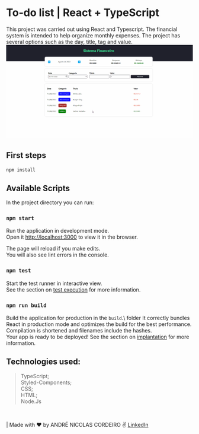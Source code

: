 # To-do list | React + TypeScript

This project was carried out using React and Typescript. The financial system is intended to help organize monthly expenses. The project has several options such as the day, title, tag and value.
<br />
<img src="./public/SistemaFinanceiro.gif"  />

## First steps


`npm install`

## Available Scripts

In the project directory you can run:


### `npm start`

Run the application in development mode.\
Open it [http://localhost:3000](http://localhost:3000) to view it in the browser.

The page will reload if you make edits.\
You will also see lint errors in the console.

### `npm test`


Start the test runner in interactive view.\
See the section on [test execution](https://facebook.github.io/create-react-app/docs/running-tests) for more information.

### `npm run build`

Build the application for production in the `build`.\ folder
It correctly bundles React in production mode and optimizes the build for the best performance.
Compilation is shortened and filenames include the hashes.\
Your app is ready to be deployed!
See the section on [implantation](https://facebook.github.io/create-react-app/docs/deployment) for more information.
<br />

## Technologies used:
> TypeScript;<br />
> Styled-Components;<br />
> CSS;<br />
> HTML;<br />
> Node.Js<br />

<br />

| Made with ❤️ by ANDRÉ NICOLAS CORDEIRO ✌️ [LinkedIn](https://www.linkedin.com/in/andr%C3%A9-nicolas-cordeiro-1b755522a/)